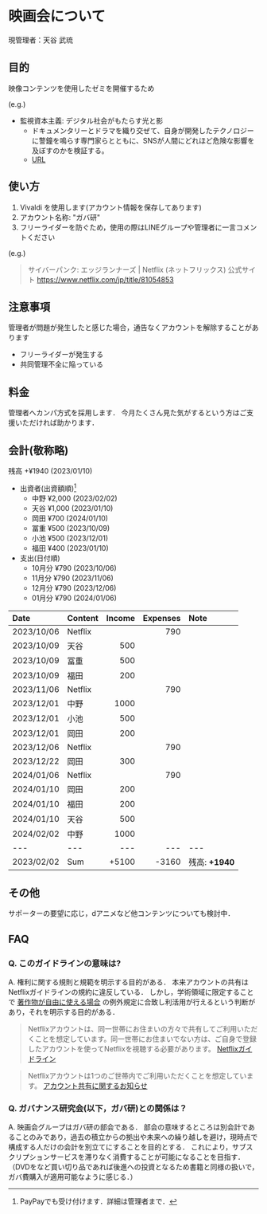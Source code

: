 # 映画会について

現管理者：天谷 武琉

## 目的

映像コンテンツを使用したゼミを開催するため

(e.g.)

* 監視資本主義: デジタル社会がもたらす光と影
  * ドキュメンタリーとドラマを織り交ぜて、自身が開発したテクノロジーに警鐘を鳴らす専門家らとともに、SNSが人間にどれほど危険な影響を及ぼすのかを検証する。
  * [URL](https://www.netflix.com/jp/title/81254224)

## 使い方

1. Vivaldi を使用します(アカウント情報を保存してあります)
2. アカウント名称: "ガバ研"
3. フリーライダーを防ぐため，使用の際はLINEグループや管理者に一言コメントください

(e.g.)

> サイバーパンク: エッジランナーズ | Netflix (ネットフリックス) 公式サイト https://www.netflix.com/jp/title/81054853

## 注意事項

管理者が問題が発生したと感じた場合，通告なくアカウントを解除することがあります

* フリーライダーが発生する
* 共同管理不全に陥っている

## 料金

管理者へカンパ方式を採用します．
今月たくさん見た気がするという方はご支援いただければ助かります．

## 会計(敬称略)

残高	+¥1940	(2023/01/10)

* 出資者(出資額順)[^1]
  * 中野	¥2,000	(2023/02/02)
  * 天谷	¥1,000	(2023/01/10)
  * 岡田	¥700	(2024/01/10)
  * 冨重	¥500	(2023/10/09)
  * 小池	¥500	(2023/12/01)
  * 福田	¥400	(2023/01/10)
* 支出(日付順)
  * 10月分	¥790	(2023/10/06)
  * 11月分	¥790	(2023/11/06)
  * 12月分	¥790	(2023/12/06)
  * 01月分	¥790	(2024/01/06)

[^1]: PayPayでも受け付けます．詳細は管理者まで．

|Date|Content|Income|Expenses|Note|
|:--|:--|--:|--:|:--|
|2023/10/06|Netflix||790||
|2023/10/09|天谷|500|||
|2023/10/09|冨重|500|||
|2023/10/09|福田|200|||
|2023/11/06|Netflix||790||
|2023/12/01|中野|1000|||
|2023/12/01|小池|500|||
|2023/12/01|岡田|200|||
|2023/12/06|Netflix||790||
|2023/12/22|岡田|300|||
|2024/01/06|Netflix||790||
|2024/01/10|岡田|200|||
|2024/01/10|福田|200|||
|2024/01/10|天谷|500|||
|2024/02/02|中野|1000|||
|---|---|---|---|---|
|2023/02/02|Sum|+5100|-3160|残高: **+1940**|

## その他

サポーターの要望に応じ，dアニメなど他コンテンツについても検討中．

## FAQ

### Q. このガイドラインの意味は?

A. 権利に関する規則と規範を明示する目的がある．
本来アカウントの共有はNetflixガイドラインの規約に違反している．
しかし，学術領域に限定することで [著作物が自由に使える場合](https://www.bunka.go.jp/seisaku/chosakuken/seidokaisetsu/gaiyo/chosakubutsu_jiyu.html) の例外規定に合致し利活用が行えるという判断があり，それを明示する目的がある．

> Netflixアカウントは、同一世帯にお住まいの方々で共有してご利用いただくことを想定しています。同一世帯にお住まいでない方は、ご自身で登録したアカウントを使ってNetflixを視聴する必要があります。
> [Netflixガイドライン](https://help.netflix.com/ja/node/123277)

> Netflixアカウントは1つのご世帯内でご利用いただくことを想定しています。
> [アカウント共有に関するお知らせ](https://about.netflix.com/ja/news/update-on-sharing-july-jp)

### Q. ガバナンス研究会(以下，ガバ研)との関係は？

A. 映画会グループはガバ研の部会である．
部会の意味するところは別会計であることのみであり，過去の積立からの拠出や未来への繰り越しを避け，現時点で構成する人だけの会計を別立てにすることを目的とする．
これにより，サブスクリプションサービスを滞りなく消費することが可能になることを目指す．
（DVDをなど買い切り品であれば後進への投資となるため書籍と同様の扱いで，ガバ費購入が適用可能なように感じる．）
